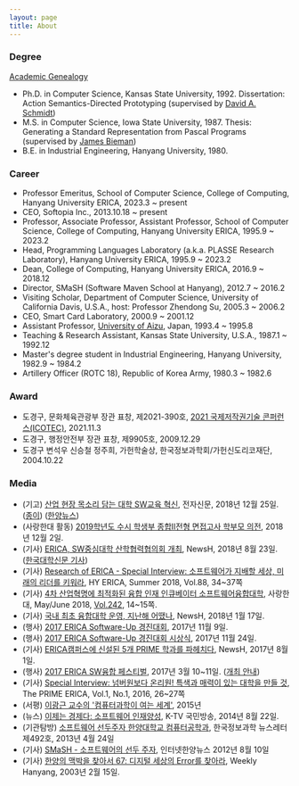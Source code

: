 ```yaml
---
layout: page
title: About
---
```


### Degree
[Academic Genealogy](https://www.genealogy.math.ndsu.nodak.edu/id.php?id=81015)
- Ph.D. in Computer Science, Kansas State University, 1992. Dissertation: Action Semantics-Directed Prototyping (supervised by [David A. Schmidt](http://people.cs.ksu.edu/~schmidt/))
- M.S. in Computer Science, Iowa State University, 1987. Thesis: Generating a Standard Representation from Pascal Programs (supervised by [James Bieman](http://www.cs.colostate.edu/~bieman/))
- B.E. in Industrial Engineering, Hanyang University, 1980.

### Career

- Professor Emeritus, School of Computer Science, College of Computing, Hanyang University ERICA, 2023.3 ~ present
- CEO, Softopia Inc., 2013.10.18 ~ present
- Professor, Associate Professor, Assistant Professor, School of Computer Science, College of Computing, Hanyang University ERICA, 1995.9 ~ 2023.2
- Head, Programming Languages Laboratory (a.k.a. PLASSE Research Laboratory), Hanyang University ERICA, 1995.9 ~ 2023.2
- Dean, College of Computing, Hanyang University ERICA, 2016.9 ~ 2018.12
- Director, SMaSH (Software Maven School at Hanyang), 2012.7 ~ 2016.2
- Visiting Scholar, Department of Computer Science, University of California Davis, U.S.A., host: Professor Zhendong Su, 2005.3 ~ 2006.2
- CEO, Smart Card Laboratory, 2000.9 ~ 2001.12
- Assistant Professor, [University of Aizu](https://www.u-aizu.ac.jp/en/), Japan, 1993.4 ~ 1995.8
- Teaching & Research Assistant, Kansas State University, U.S.A., 1987.1 ~ 1992.12
- Master's degree student in Industrial Engineering, Hanyang University, 1982.9 ~ 1984.2
- Artillery Officer (ROTC 18), Republic of Korea Army, 1980.3 ~ 1982.6

### Award
- 도경구, 문화체육관광부 장관 표창, 제2021-390호, [2021 국제저작권기술 콘퍼런스(ICOTEC)](http://www.discoverynews.kr/news/articleView.html?idxno=675853), 2021.11.3
- 도경구, 행정안전부 장관 표창, 제9905호, 2009.12.29
- 도경구 변석우 신승철 정주희, 가헌학술상, 한국정보과학회/가헌신도리코재단, 2004.10.22


### Media

- (기고) [산업 현장 목소리 담는 대학 SW교육 혁신](http://www.etnews.com/20181224000176), 전자신문, 2018년 12월 25일. ([종이](doc/etnews20181226.jpg)) ([한양뉴스](http://www.newshyu.com/news/articleView.html?idxno=452343))
- (사랑한대 활동) [2019학년도 수시 학생부 종합II전형 면접고사 학부모 의전](https://m.blog.naver.com/PostView.naver?isHttpsRedirect=true&blogId=hanyangiphak&logNo=221411105584), 2018년 12월 2일.
- (기사) [ERICA, SW중심대학 산학협력협의회 개최](http://www.newshyu.com/news/articleView.html?idxno=366543), NewsH, 2018년 8월 23일. ([한국대학신문 기사](http://news.unn.net/news/articleView.html?idxno=193637))
- (기사) [Research of ERICA - Special Interview: 소프트웨어가 지배할 세상, 미래의 리더를 키워라](http://hyerica.com/?p=2758), HY ERICA, Summer 2018, Vol.88, 34~37쪽
- (기사) [4차 산업혁명에 최적화된 융합 인재 인큐베이터 소프트웨어융합대학](http://www.newshyu.com/news/articleView.html?idxno=408943), 사랑한대, May/June 2018, [Vol.242](https://book.hanyang.ac.kr/Viewer/lovehyu201805), 14~15쪽.
- (기사) [국내 최초 융합대학 운영, 지난해 어땠나](http://www.newshyu.com/news/articleView.html?idxno=238143), NewsH, 2018년 1월 17일.
- (행사) [2017 ERICA Software-Up 경진대회](http://www.newshyu.com/news/articleView.html?idxno=209443), 2017년 11월 9일. 
- (행사) [2017 ERICA Software-Up 경진대회 시상식](http://www.newshyu.com/news/articleView.html?idxno=214543), 2017년 11월 24일.
- (기사) [ERICA캠퍼스에 신설된 5개 PRIME 학과를 파헤치다](http://www.newshyu.com/news/articleView.html?idxno=152344), NewsH, 2017년 8월 1일.
- (행사) [2017 ERICA SW융합 페스티벌](http://www.newshyu.com/news/articleView.html?idxno=100743), 2017년 3월 10~11일. ([개최 안내](http://www.newshyu.com/news/articleView.html?idxno=90143))
- (기사) [Special Interview: 넘버원보다 온리원! 특색과 매력이 있는 대학을 만들 것](doc/PRIME-1-1.pdf), The PRIME ERICA, Vol.1, No.1, 2016, 26~27쪽
- (서평) [이광근 교수의 '컴퓨터과학이 여는 세계'](doc/book-cs-leaflet.pdf), 2015년
- (뉴스) [이제는 경제다: 소프트웨어 인재양성](https://www.ktv.go.kr/news/latest/view?content_id=489654), K-TV 국민방송, 2014년 8월 22일.
- (기관탐방) [소프트웨어 선두주자 한양대학교 컴퓨터공학과](http://www.kiise.or.kr/newsletter/data/492_organ.htm), 한국정보과학 뉴스레터 제492호, 2013년 4월 24일
- (기사) [SMaSH - 소프트웨어의 선두 주자](http://www.newshyu.com/news/articleView.html?idxno=8456), 인터넷한양뉴스 2012년 8월 10일
- (기사) [한양의 맥박을 찾아서 67: 디지털 세상의 Error를 찾아라](http://www.newshyu.com/news/articleView.html?idxno=1113), Weekly Hanyang, 2003년 2월 15일.
